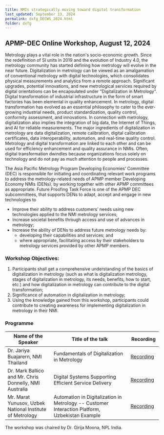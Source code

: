 ```yaml
---
title: NMIs strategically moving toward digital transformation
last_updated: September 13, 2024
permalink: dxfg_DECWS_2024.html
folder: dxfg
---
```

## APMP-DEC Online Workshop, August 12, 2024

Metrology plays a vital role in the nation's socio-economic growth.  Since the redefinition of SI units in 2019 and the evolution of Industry 4.0, the metrology community has started defining how metrology will evolve in the near future. Digitalization in metrology can be viewed as an amalgamation of conventional metrology with digital technologies, which consolidates physical measurements and analytics from a remote approach. Significant upgrades, potential innovations, and new metrological services required by digital orientations can be encapsulated under "Digitalization in Metrology". Digital transformation of industrial infrastructure in the form of smart factories has been elemental in quality enhancement. In metrology, digital transformation has evolved as an essential philosophy to cater to the ever-growing industrial needs, product standardization, quality control, conformity assessment, and innovations. In connection with metrology, digitalization also implies the integration of big data, the Internet of Things, and AI for reliable measurements. The major ingredients of digitalization in metrology are data digitalization, remote calibration, digital calibration certificates, data interoperability, automation, and real-time quality control. Metrology and digital transformation are linked to each other and can be used for efficiency enhancement and quality assurance in NMIs. Often, digital transformation dwindles because organizations focus solely on technology and do not pay as much attention to people and processes.

The Asia Pacific Metrology Program Developing Economies’ Committee (DEC) is responsible for initiating and coordinating relevant work programs to address the metrology-related needs of APMP member Developing Economy NMIs (DENs), by working together with other APMP committees as appropriate. Future Proofing Task Force is one of the APMP DEC subcommittees, that supports DENs to adapt, accept and engage in new technologies to 
 * Improve their ability to address customers’ needs using new technologies applied to the NMI metrology 
services; 
 * Increase societal benefits through access and use of advances in metrology; 
 * Increase the ability of DENs to address future metrology needs by: 
    * developing their capabilities and 
services; and 
    * where appropriate, facilitating access by their stakeholders to metrology services provided by other APMP members. 

### Workshop Objectives: 
1. Participants shall get a comprehensive understanding of the basics of digitalization in 
metrology (such as what is digitalization metrology, stages of digitalization in metrology, its needs, benefits, how to start, etc.) and how digitalization in metrology can contribute to the digital transformation;
2. Significance of automation in digitalization in metrology;
3. Using the knowledge gained from this workshop, participants could contribute to 
creating awareness for implementing digitalization in metrology in their NMI.  

### Programme

<table>
<colgroup>
<col width="30%" />
<col width="50%" />
<col width="20%" />
</colgroup>
<thead>
<tr class="header">
<th>Name of the Speaker</th>
<th>Title of the talk</th>
<th>Recording</th>
</tr>
</thead>
<tbody>
<tr>
<td markdown="span" style="vertical-align: middle">Dr. Jariya Buajarern, NMI Thailand</td>
<td markdown="span" style="vertical-align: middle">Fundamentals of Digitalization in Metrology</td>
<td markdown="span" style="vertical-align: middle"><a href="https://youtu.be/mKYEybbYZqM" target="_blank">Recording</a> </td>
</tr>
<tr>
<td markdown="span" style="vertical-align: middle">Dr. Mark Ballico and Mr. Chris Donnelly, NMI Australia</td>
<td markdown="span" style="vertical-align: middle">Digital Systems Supporting Efficient Service Delivery</td>
<td markdown="span" style="vertical-align: middle"><a href="https://youtu.be/ZSUDcGh7WV0" target="_blank">Recording</a></td>
</tr>
<tr>
<td markdown="span" style="vertical-align: middle">Mr. Marat Yunusov, Uzbek National Institute of Metrology</td>
<td markdown="span" style="vertical-align: middle">Automation in Digitalization in Metrology -- Customer Interaction Platform, Uzbekistan Example</td>
<td markdown="span" style="vertical-align: middle"><a href="https://youtu.be/POaU6mgCmf0" target="_blank">Recording</a></td>
</tr>
</tbody>
</table>
The workshop was chaired by Dr. Girija Moona, NPL India.